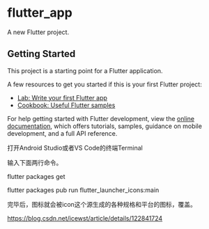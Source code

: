 # flutter_app

A new Flutter project.

## Getting Started

This project is a starting point for a Flutter application.

A few resources to get you started if this is your first Flutter project:

- [Lab: Write your first Flutter app](https://docs.flutter.dev/get-started/codelab)
- [Cookbook: Useful Flutter samples](https://docs.flutter.dev/cookbook)

For help getting started with Flutter development, view the
[online documentation](https://docs.flutter.dev/), which offers tutorials,
samples, guidance on mobile development, and a full API reference.


打开Android Studio或者VS Code的终端Terminal

输入下面两行命令。

flutter packages get

flutter packages pub run flutter_launcher_icons:main

完毕后，图标就会被icon这个源生成的各种规格和平台的图标，覆盖。

https://blog.csdn.net/icewst/article/details/122841724